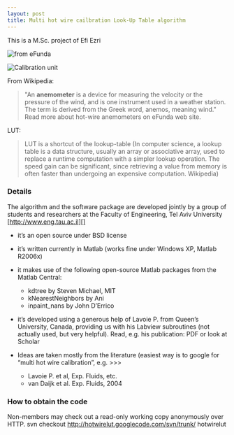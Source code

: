 ```yaml
---
layout: post
title: Multi hot wire cailbration Look-Up Table algorithm
---
```




This is a M.Sc. project of Efi Ezri


![from eFunda][]

![Calibration unit][]


From Wikipedia:
> "An **anemometer** is a device for measuring the
velocity or the pressure of the wind, and is one instrument used in a
weather station. The term is derived from the Greek word, anemos,
meaning wind." Read more about hot-wire anemometers on eFunda web site.

LUT:
> LUT is a shortcut of the lookup-table (In computer science, a lookup
table is a data structure, usually an array or associative array, used
to replace a runtime computation with a simpler lookup operation. The
speed gain can be significant, since retrieving a value from memory is
often faster than undergoing an expensive computation. Wikipedia)

### Details

The algorithm and the software package are developed jointly by a group
of students and researchers at the Faculty of Engineering, Tel Aviv
University [http://www.eng.tau.ac.il][]


-   it’s an open source under BSD license
-   it’s written currently in Matlab (works fine under Windows XP,
    Matlab R2006x)
-   it makes use of the following open-source Matlab packages from the
    Matlab Central:
    -   kdtree by Steven Michael, MIT
    -   kNearestNeighbors by Ani
    -   inpaint\_nans by John D’Errico

-   it’s developed using a generous help of Lavoie P. from Queen’s
    University, Canada, providing us with his Labview subroutines (not
    actually used, but very helpful). Read, e.g. his publication: PDF or
    look at Scholar
-   Ideas are taken mostly from the literature (easiest way is to google
    for “multi hot wire calibration”, e.g. \>\>\>
    -   Lavoie P. et al, Exp. Fluids, etc.
    -   van Daijk et al. Exp. Fluids, 2004


### How to obtain the code

Non-members may check out a read-only working copy anonymously over
HTTP.
     svn checkout http://hotwirelut.googlecode.com/svn/trunk/ hotwirelut


[from eFunda]: http://www.efunda.com/designstandards/sensors/hot_wires/images/hot_wire.gif "from eFunda"

[Calibration unit]: http://lh3.google.com/particle.tracking/R3QZMDkCvkI/AAAAAAAABSY/bOi4hCympOk/s400/Image003.jpg
    "Calibration unit"

[http://www.eng.tau.ac.il]: http://www.eng.tau.ac.il
